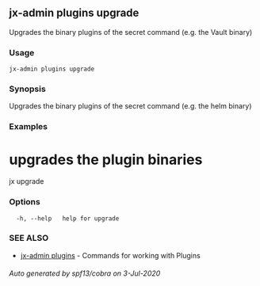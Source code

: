 ## jx-admin plugins upgrade

Upgrades the binary plugins of the secret command (e.g. the Vault binary)

### Usage

```
jx-admin plugins upgrade
```

### Synopsis

Upgrades the binary plugins of the secret command (e.g. the helm binary)

### Examples

  # upgrades the plugin binaries
  jx upgrade

### Options

```
  -h, --help   help for upgrade
```

### SEE ALSO

* [jx-admin plugins](jx-admin_plugins.md)	 - Commands for working with Plugins

###### Auto generated by spf13/cobra on 3-Jul-2020
